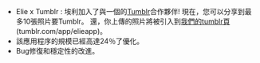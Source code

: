 - Elie x Tumblr : 埃利加入了與一個的[Tumblr](//tumblr.com)合作夥伴! 現在，您可以分享到最多10張照片要Tumblr。 還，你上傳的照片將被引入到[我們的tumblr頁](//tumblr.com/app/elieapp) (tumblr.com/app/elieapp)。
- 該應用程序的規模已經高達24％了優化。
- Bug修復和穩定性的改進。